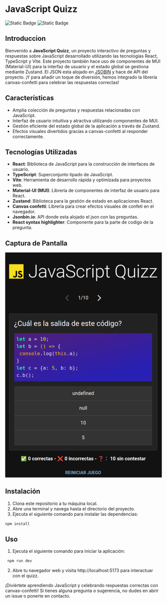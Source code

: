 # JavaScript Quizz

![Static Badge](https://img.shields.io/badge/TypeScript-v5.0.2-%232F74C0) ![Static Badge](https://img.shields.io/badge/Status-En%20desarollo-green)

## Introduccion

Bienvenido a **JavaScript Quizz**, un proyecto interactivo de preguntas y respuestas sobre JavaScript desarrollado utilizando las tecnologías React, TypeScript y Vite. Este proyecto también hace uso de componentes de MUI (Material-UI) para la interfaz de usuario y el estado global se gestiona mediante Zustand. El JSON esta alojado en [JSOBIN](http://https://jsonbin.io/) y hace de API del proyecto. ¡Y para añadir un toque de diversión, hemos integrado la librería canvas-confetti para celebrar las respuestas correctas!

## Características

- Amplia colección de preguntas y respuestas relacionadas con JavaScript.
- Interfaz de usuario intuitiva y atractiva utilizando componentes de MUI.
- Gestión eficiente del estado global de la aplicación a través de Zustand.
- Efectos visuales divertidos gracias a canvas-confetti al responder correctamente.

## Tecnologías Utilizadas

- **React**: Biblioteca de JavaScript para la construcción de interfaces de usuario.
- **TypeScript**: Superconjunto tipado de JavaScript.
- **Vite**: Herramienta de desarrollo rápida y optimizada para proyectos web.
- **Material-UI (MUI)**: Librería de componentes de interfaz de usuario para React.
- **Zustand**: Biblioteca para la gestión de estado en aplicaciones React.
- **Canvas confetti**: Librería para crear efectos visuales de confeti en el navegador.
- **Jsonbin.io**: API donde esta alojado el json con las preguntas.
- **React syntax highlighter**: Componente para la parte de codigo de la pregunta.

## Captura de Pantalla

![Pregunta](/public/Captura%20desde%202023-08-28%2015-49-43.png)

## Instalación

1. Clona este repositorio a tu máquina local.
2. Abre una terminal y navega hasta el directorio del proyecto.
3. Ejecuta el siguiente comando para instalar las dependencias:

```bash
npm install
```

## Uso

1. Ejecuta el siguiente comando para iniciar la aplicación:

```bash
 npm run dev
```

2. Abre tu navegador web y visita http://localhost:5173 para interactuar con el quizz.

¡Diviértete aprendiendo JavaScript y celebrando respuestas correctas con canvas-confetti! Si tienes alguna pregunta o sugerencia, no dudes en abrir un issue o ponerte en contacto.
